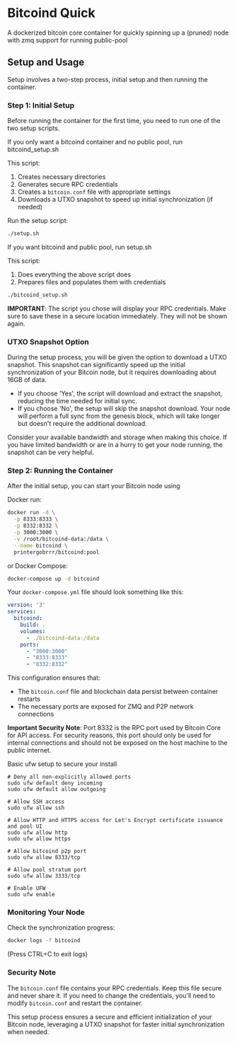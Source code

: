 # Bitcoind Quick

A dockerized bitcoin core container for quickly spinning up a (pruned) node with zmq support for running public-pool

## Setup and Usage

Setup involves a two-step process, initial setup and then running the container.

### Step 1: Initial Setup

Before running the container for the first time, you need to run one of the two setup scripts.

If you only want a bitcoind container and no public pool, run bitcoind_setup.sh

This script:

1. Creates necessary directories
2. Generates secure RPC credentials
3. Creates a `bitcoin.conf` file with appropriate settings
4. Downloads a UTXO snapshot to speed up initial synchronization (if needed)

Run the setup script:

```bash
./setup.sh
```

If you want bitcoind and public pool, run setup.sh

This script:

1. Does everything the above script does
2. Prepares files and populates them with credentials


```bash
./bitcoind_setup.sh
```

**IMPORTANT**: The script you chose will display your RPC credentials. Make sure to save these in a secure location immediately. They will not be shown again.

### UTXO Snapshot Option

During the setup process, you will be given the option to download a UTXO snapshot. This snapshot can significantly speed up the initial synchronization of your Bitcoin node, but it requires downloading about 16GB of data.

- If you choose 'Yes', the script will download and extract the snapshot, reducing the time needed for initial sync.
- If you choose 'No', the setup will skip the snapshot download. Your node will perform a full sync from the genesis block, which will take longer but doesn't require the additional download.

Consider your available bandwidth and storage when making this choice. If you have limited bandwidth or are in a hurry to get your node running, the snapshot can be very helpful.

### Step 2: Running the Container

After the initial setup, you can start your Bitcoin node using 


Docker run:

```bash
docker run -d \
  -p 8333:8333 \
  -p 8332:8332 \
  -p 3000:3000 \
  -v /root/bitcoind-data:/data \
  --name bitcoind \
  printergobrrr/bitcoind:pool
```

or Docker Compose:

```bash
docker-compose up -d bitcoind
```

Your `docker-compose.yml` file should look something like this:

```yaml
version: '3'
services:
  bitcoind:
    build: .
    volumes:
      - ./bitcoind-data:/data
    ports:
      - "3000:3000"
      - "8333:8333"
	  - "8332:8332"
```

This configuration ensures that:
- The `bitcoin.conf` file and blockchain data persist between container restarts
- The necessary ports are exposed for ZMQ and P2P network connections

**Important Security Note**: 
Port 8332 is the RPC port used by Bitcoin Core for API access. For security reasons, this port should only be used for internal connections and should not be exposed on the host machine to the public internet.


Basic ufw setup to secure your install
```
# Deny all non-explicitly allowed ports
sudo ufw default deny incoming
sudo ufw default allow outgoing

# Allow SSH access
sudo ufw allow ssh

# Allow HTTP and HTTPS access for Let's Encrypt certificate issuance and pool UI
sudo ufw allow http
sudo ufw allow https

# Allow bitcoind p2p port
sudo ufw allow 8333/tcp

# Allow pool stratum port
sudo ufw allow 3333/tcp

# Enable UFW
sudo ufw enable
```
 
### Monitoring Your Node

Check the synchronization progress:

```bash
docker logs -f bitcoind
```

(Press CTRL+C to exit logs)

### Security Note

The `bitcoin.conf` file contains your RPC credentials. Keep this file secure and never share it. If you need to change the credentials, you'll need to modify `bitcoin.conf` and restart the container.

This setup process ensures a secure and efficient initialization of your Bitcoin node, leveraging a UTXO snapshot for faster initial synchronization when needed.
